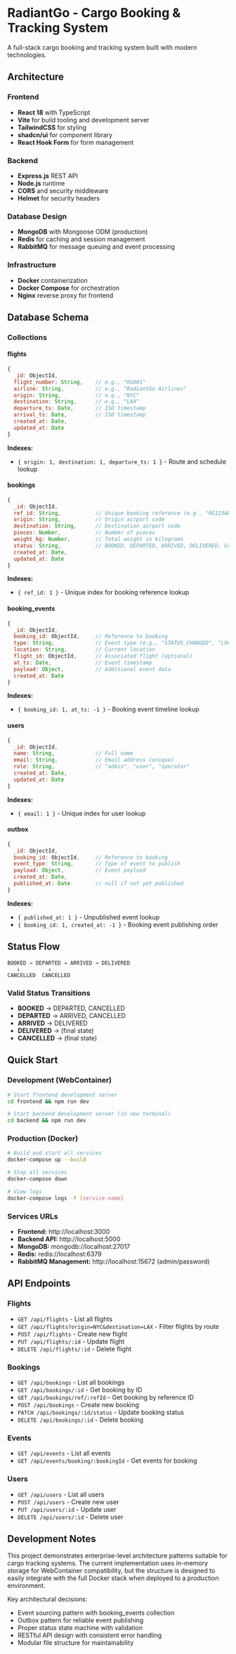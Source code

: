 # RadiantGo - Cargo Booking & Tracking System

A full-stack cargo booking and tracking system built with modern technologies.

## Architecture

### Frontend
- **React 18** with TypeScript
- **Vite** for build tooling and development server
- **TailwindCSS** for styling
- **shadcn/ui** for component library
- **React Hook Form** for form management

### Backend
- **Express.js** REST API
- **Node.js** runtime
- **CORS** and security middleware
- **Helmet** for security headers

### Database Design
- **MongoDB** with Mongoose ODM (production)
- **Redis** for caching and session management
- **RabbitMQ** for message queuing and event processing

### Infrastructure
- **Docker** containerization
- **Docker Compose** for orchestration
- **Nginx** reverse proxy for frontend

## Database Schema

### Collections

#### flights
```javascript
{
  _id: ObjectId,
  flight_number: String,    // e.g., "RG001"
  airline: String,          // e.g., "RadiantGo Airlines"
  origin: String,           // e.g., "NYC"
  destination: String,      // e.g., "LAX"
  departure_ts: Date,       // ISO timestamp
  arrival_ts: Date,         // ISO timestamp
  created_at: Date,
  updated_at: Date
}
```

**Indexes:**
- `{ origin: 1, destination: 1, departure_ts: 1 }` - Route and schedule lookup

#### bookings
```javascript
{
  _id: ObjectId,
  ref_id: String,           // Unique booking reference (e.g., "RG123ABC456")
  origin: String,           // Origin airport code
  destination: String,      // Destination airport code
  pieces: Number,           // Number of pieces
  weight_kg: Number,        // Total weight in kilograms
  status: String,           // BOOKED, DEPARTED, ARRIVED, DELIVERED, CANCELLED
  created_at: Date,
  updated_at: Date
}
```

**Indexes:**
- `{ ref_id: 1 }` - Unique index for booking reference lookup

#### booking_events
```javascript
{
  _id: ObjectId,
  booking_id: ObjectId,     // Reference to booking
  type: String,             // Event type (e.g., "STATUS_CHANGED", "LOCATION_UPDATE")
  location: String,         // Current location
  flight_id: ObjectId,      // Associated flight (optional)
  at_ts: Date,              // Event timestamp
  payload: Object,          // Additional event data
  created_at: Date
}
```

**Indexes:**
- `{ booking_id: 1, at_ts: -1 }` - Booking event timeline lookup

#### users
```javascript
{
  _id: ObjectId,
  name: String,             // Full name
  email: String,            // Email address (unique)
  role: String,             // "admin", "user", "operator"
  created_at: Date,
  updated_at: Date
}
```

**Indexes:**
- `{ email: 1 }` - Unique index for user lookup

#### outbox
```javascript
{
  _id: ObjectId,
  booking_id: ObjectId,     // Reference to booking
  event_type: String,       // Type of event to publish
  payload: Object,          // Event payload
  created_at: Date,
  published_at: Date        // null if not yet published
}
```

**Indexes:**
- `{ published_at: 1 }` - Unpublished event lookup
- `{ booking_id: 1, created_at: -1 }` - Booking event publishing order

## Status Flow

```
BOOKED → DEPARTED → ARRIVED → DELIVERED
   ↓         ↓
CANCELLED  CANCELLED
```

### Valid Status Transitions
- **BOOKED** → DEPARTED, CANCELLED
- **DEPARTED** → ARRIVED, CANCELLED  
- **ARRIVED** → DELIVERED
- **DELIVERED** → (final state)
- **CANCELLED** → (final state)

## Quick Start

### Development (WebContainer)
```bash
# Start frontend development server
cd frontend && npm run dev

# Start backend development server (in new terminal)
cd backend && npm run dev
```

### Production (Docker)
```bash
# Build and start all services
docker-compose up --build

# Stop all services
docker-compose down

# View logs
docker-compose logs -f [service-name]
```

### Services URLs
- **Frontend:** http://localhost:3000
- **Backend API:** http://localhost:5000
- **MongoDB:** mongodb://localhost:27017
- **Redis:** redis://localhost:6379
- **RabbitMQ Management:** http://localhost:15672 (admin/password)

## API Endpoints

### Flights
- `GET /api/flights` - List all flights
- `GET /api/flights?origin=NYC&destination=LAX` - Filter flights by route
- `POST /api/flights` - Create new flight
- `PUT /api/flights/:id` - Update flight
- `DELETE /api/flights/:id` - Delete flight

### Bookings
- `GET /api/bookings` - List all bookings
- `GET /api/bookings/:id` - Get booking by ID
- `GET /api/bookings/ref/:refId` - Get booking by reference ID
- `POST /api/bookings` - Create new booking
- `PATCH /api/bookings/:id/status` - Update booking status
- `DELETE /api/bookings/:id` - Delete booking

### Events
- `GET /api/events` - List all events
- `GET /api/events/booking/:bookingId` - Get events for booking

### Users
- `GET /api/users` - List all users
- `POST /api/users` - Create new user
- `PUT /api/users/:id` - Update user
- `DELETE /api/users/:id` - Delete user

## Development Notes

This project demonstrates enterprise-level architecture patterns suitable for cargo tracking systems. The current implementation uses in-memory storage for WebContainer compatibility, but the structure is designed to easily integrate with the full Docker stack when deployed to a production environment.

Key architectural decisions:
- Event sourcing pattern with booking_events collection
- Outbox pattern for reliable event publishing
- Proper status state machine with validation
- RESTful API design with consistent error handling
- Modular file structure for maintainability